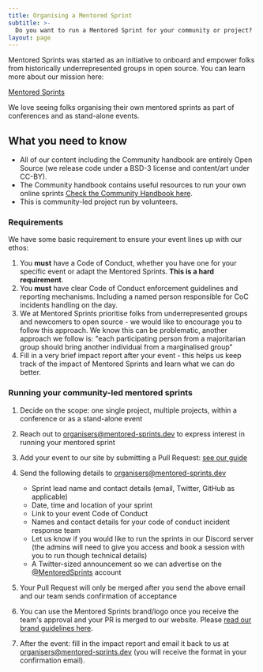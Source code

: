 ```yaml
---
title: Organising a Mentored Sprint
subtitle: >-
  Do you want to run a Mentored Sprint for your community or project? 
layout: page
---
```


Mentored Sprints was started as an initiative to onboard and empower folks from historically underrepresented groups in open source. You can learn more about our mission here:

[Mentored Sprints](https://www.mentored-sprints.dev/about/)

We love seeing folks organising their own mentored sprints as part of conferences and as stand-alone events.

## What you need to know

- All of our content including the Community handbook are entirely Open Source (we release code under a BSD-3 license and content/art under CC-BY).
- The Community handbook contains useful resources to run your own online sprints [Check the Community Handbook here](https://mentored-sprints.netlify.app/).
- This is community-led project run by volunteers.

### Requirements

We have some basic requirement to ensure your event lines up with our ethos:

1. You **must**  have a Code of Conduct, whether you have one for your specific event or adapt the Mentored Sprints. **This is a hard requirement**.
2. You **must** have clear Code of Conduct enforcement guidelines and reporting mechanisms. Including a named person responsible for CoC incidents handling on the day.
3. We at Mentored Sprints prioritise folks from underrepresented groups and newcomers to open source - we would like to encourage you to follow this approach. We know this can be problematic, another approach we follow is: "each participating person from a majoritarian group should bring another individual from a marginalised group"
4. Fill in a very brief impact report after your event - this helps us keep track of the impact of Mentored Sprints and learn what we can do better.
  
### Running your community-led mentored sprints

1. Decide on the scope: one single project, multiple projects, within a conference or as a stand-alone event
1. Reach out to organisers@mentored-sprints.dev to express interest in running your mentored sprint
1. Add your event to our site by submitting a Pull Request: [see our guide](https://github.com/pycon-mentored-sprints/mentored-sprints.dev#calendar-events)
1. Send the following details to organisers@mentored-sprints.dev
    - Sprint lead name and contact details (email, Twitter, GitHub as applicable)
    - Date, time and location of your sprint
    - Link to your event Code of Conduct
    - Names and contact details for your code of conduct incident response team
    - Let us know if you would like to run the sprints in our Discord server (the admins will need to give you access and book a session with you to run though technical details)
    - A Twitter-sized announcement so we can advertise on the [@MentoredSprints](https://twitter.com/MentoredSprints) account

1. Your Pull Request will only be merged after you send the above email and our team sends confirmation of acceptance
1. You can use the Mentored Sprints brand/logo once you receive the team's approval and your PR is merged to our website. Please [read our brand guidelines here](http://mentored-sprints.dev/brand/).
1. After the event: fill in the impact report and email it back to us at organisers@mentored-sprints.dev (you will receive the format in your confirmation email).
